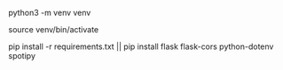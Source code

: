 
python3 -m venv venv

source venv/bin/activate

pip install -r requirements.txt
||
pip install flask flask-cors python-dotenv spotipy
